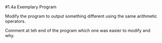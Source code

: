 #1.4a Exemplary Program

Modify the program to output something different using the same arithmetic operators. 

Comment at teh end of the program which one was easier to modify and why.